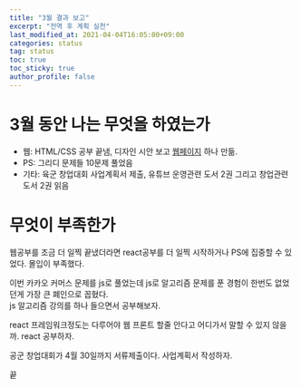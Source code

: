 ```yaml
---
title: "3월 결과 보고"
excerpt: "전역 후 계획 실천"
last_modified_at: 2021-04-04T16:05:00+09:00
categories: status
tag: status
toc: true
toc_sticky: true
author_profile: false
---
```


# 3월 동안 나는 무엇을 하였는가

* 웹: HTML/CSS 공부 끝냄, 디자인 시안 보고 [웹페이지](https://gyeonghokim.github.io/Coding-Edu/) 하나 만듦.
* PS: 그리디 문제들 10문제 풀었음
* 기타: 육군 창업대회 사업계획서 제출, 유튜브 운영관련 도서 2권 그리고 창업관련 도서 2권 읽음

# 무엇이 부족한가

웹공부를 조금 더 일찍 끝냈더라면 react공부를 더 일찍 시작하거나 PS에 집중할 수 있었다. 몰입이 부족했다.  

이번 카카오 커머스 문제를 js로 풀었는데 js로 알고리즘 문제를 푼 경험이 한번도 없었던게 가장 큰 폐인으로 꼽혔다.  
js 알고리즘 강의를 하나 들으면서 공부해보자.  

react 프레임워크정도는 다루어야 웹 프론트 할줄 안다고 어디가서 말할 수 있지 않을까. react 공부하자.  

공군 창업대회가 4월 30일까지 서류제출이다. 사업계획서 작성하자.  

끝